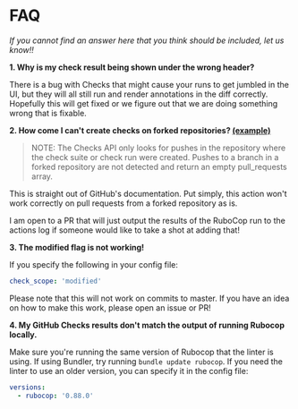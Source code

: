# FAQ

_If you cannot find an answer here that you think should be included, let us know!!_

**1. Why is my check result being shown under the wrong header?**

There is a bug with Checks that might cause your runs to get jumbled in the UI, but they will all still run and render annotations in the diff correctly. Hopefully this will get fixed or we figure out that we are doing something wrong that is fixable.

**2. How come I can't create checks on forked repositories? [(example)](https://github.com/ruby/spec/commit/1cfa9f188e8342993d149807210b6777189cfe3f/checks?check_suite_id=335929828)**

> NOTE: The Checks API only looks for pushes in the repository where the check suite or check run were created. Pushes to a branch in a forked repository are not detected and return an empty pull_requests array.

This is straight out of GitHub's documentation. Put simply, this action won't work correctly on pull requests from a forked repository as is.

I am open to a PR that will just output the results of the RuboCop run to the actions log if someone would like to take a shot at adding that!

**3. The modified flag is not working!**

If you specify the following in your config file:

```yaml
check_scope: 'modified'
```

Please note that this will not work on commits to master. If you have an idea on how to make this work, please open an issue or PR!

**4. My GitHub Checks results don't match the output of running Rubocop locally.**

Make sure you're running the same version of Rubocop that the linter is using. If using Bundler, try running `bundle update rubocop`. If you need the linter to use an older version, you can specify it in the config file:

```yaml
versions:
  - rubocop: '0.88.0'
```
